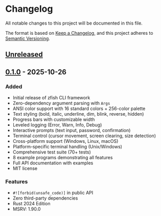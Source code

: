 # Changelog

All notable changes to this project will be documented in this file.

The format is based on [Keep a Changelog](https://keepachangelog.com/en/1.0.0/),
and this project adheres to [Semantic Versioning](https://semver.org/spec/v2.0.0.html).

## [Unreleased]

## [0.1.0] - 2025-10-26

### Added
- Initial release of zfish CLI framework
- Zero-dependency argument parsing with `Args`
- ANSI color support with 16 standard colors + 256-color palette
- Text styling (bold, italic, underline, dim, blink, reverse, hidden)
- Progress bars with customizable width
- Leveled logging (Error, Warn, Info, Debug)
- Interactive prompts (text input, password, confirmation)
- Terminal control (cursor movement, screen clearing, size detection)
- Cross-platform support (Windows, Linux, macOS)
- Platform-specific terminal handling (Unix/Windows)
- Comprehensive test suite (70+ tests)
- 8 example programs demonstrating all features
- Full API documentation with examples
- MIT license

### Features
- `#![forbid(unsafe_code)]` in public API
- Zero third-party dependencies
- Rust 2024 Edition
- MSRV: 1.90.0

[Unreleased]: https://github.com/jeetkarena/zfish/compare/v0.1.0...HEAD
[0.1.0]: https://github.com/jeetkarena/zfish/releases/tag/v0.1.0
